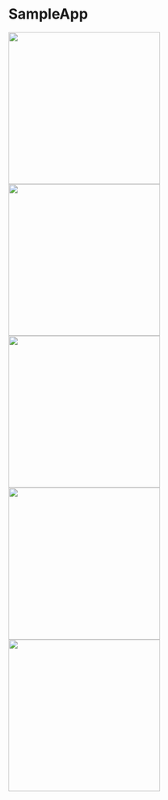 # SampleApp
<img src="https://user-images.githubusercontent.com/36850762/51188630-ad159a00-1921-11e9-8779-243de12fec06.png" width="300px">
<img src="https://user-images.githubusercontent.com/36850762/51188629-ad159a00-1921-11e9-94a1-711092642806.png" width="300px">
<img src="https://user-images.githubusercontent.com/36850762/51188628-ad159a00-1921-11e9-94a8-be2e26edc9fd.png" width="300px">
<img src="https://user-images.githubusercontent.com/36850762/51188627-ac7d0380-1921-11e9-8444-4d9ca046f46d.png" width="300px">
<img src="https://user-images.githubusercontent.com/36850762/51188626-ac7d0380-1921-11e9-8b50-09a7dee616b7.png" width="300px">

